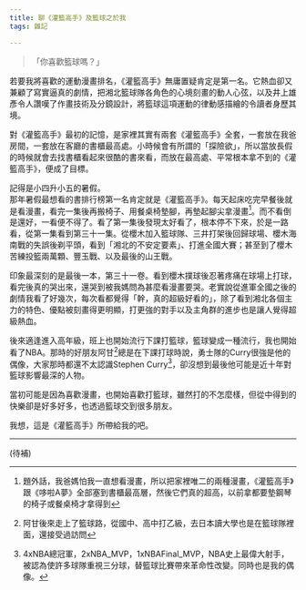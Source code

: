 ```yaml
---
title: 聊《灌籃高手》及籃球之於我
tags: 雜記

---
```

> 「你喜歡籃球嗎？」

若要我將喜歡的運動漫畫排名，《灌籃高手》無庸置疑肯定是第一名。它熱血卻又兼顧了寫實逼真的劇情，把湘北籃球隊各角色的心境刻畫的動人心弦，以及井上雄彥令人讚嘆了作畫技術及分鏡設計，將籃球這項運動的律動感描繪的令讀者身歷其境。

對《灌籃高手》最初的記憶，是家裡其實有兩套《灌籃高手》全套，一套放在我爸房間，一套放在客廳的書櫃最高處。小時候會有所謂的「探險欲」，所以當放長假的時候就會去找書櫃看起來很酷的書來看，而放在最高處、平常根本拿不到的《灌籃高手》，便成了目標。

記得是小四升小五的暑假。  
那年暑假最想看的書排行榜第一名肯定就是《灌籃高手》。每天起床吃完早餐後就是看漫畫，看完一集後再搬椅子、用餐桌椅墊腳，再墊起腳尖拿漫畫[^1]。而不看倒是還好，一看便不得了。看了第一集後發現太好看了，根本停不下來，於是一路看，從第一集看到第三十一集。從櫻木加入籃球隊、三井打架後回歸球場、櫻木海南戰的失誤後剃平頭，看到「湘北的不安定要素」、打進全國大賽；甚至到了櫻木苦練投籃兩萬顆、豐玉戰、以及最後的山王戰。

印象最深刻的是最後一本，第三十一卷。看到櫻木撲球後忍著疼痛在球場上打球，看完後真的哭出來，還哭到被我媽問為甚麼看漫畫要哭。老實說從進軍全國之後的劇情我看了好幾次，每次看都覺得「幹，真的超級好看的」，除了看到湘北各個主力的特色、優點被刻畫得更明顯，打更強的對手以及主角群的進步也是讓人覺得超級熱血。

後來適逢進入高年級，班上也開始流行下課打籃球，籃球變成一種流行，我也開始看了NBA。那時的好朋友阿甘[^2]總是在下課打球時說，勇士隊的Curry很強是他的偶像，大家那時都還不太認識Stephen Curry[^3]，卻沒想到最後他可能是近十年對籃球影響最深的人物。

當初可能是因為喜歡漫畫，也開始喜歡打籃球，雖然打的不怎麼樣，但從中得到的快樂卻是好多好多，也透過籃球交到很多朋友。

我想，這是《灌籃高手》所帶給我的吧。



---

(待補)

[^1]: 題外話，我爸媽怕我一直想看漫畫，所以把家裡唯二的兩種漫畫，《灌籃高手》跟《哆啦A夢》全部塞到書櫃最高層，然後它們真的超高，以前拿都要墊鋼琴的椅子或餐桌椅才拿得到
[^2]: 阿甘後來走上了籃球路，從國中、高中打乙級，去日本讀大學也是在籃球隊裡面，還接受過訪問
[^3]: 4xNBA總冠軍，2xNBA_MVP，1xNBAFinal_MVP，NBA史上最偉大射手，被認為使許多球隊重視三分球，替籃球比賽帶來革命性改變。同時也是我的偶像。

